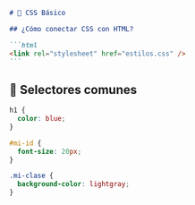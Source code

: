 ````md
# 🎨 CSS Básico

## ¿Cómo conectar CSS con HTML?

```html
<link rel="stylesheet" href="estilos.css" />
```
````

## 🧱 Selectores comunes

```css
h1 {
  color: blue;
}

#mi-id {
  font-size: 20px;
}

.mi-clase {
  background-color: lightgray;
}
```
